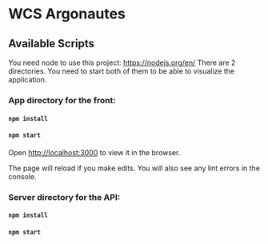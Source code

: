 # WCS Argonautes

## Available Scripts

You need node to use this project: https://nodejs.org/en/
There are 2 directories. You need to start both of them to be able to visualize the application.

### App directory for the front:

#### `npm install`

#### `npm start`

Open [http://localhost:3000](http://localhost:3000) to view it in the browser.

The page will reload if you make edits.
You will also see any lint errors in the console.

### Server directory for the API:

#### `npm install`

#### `npm start`
